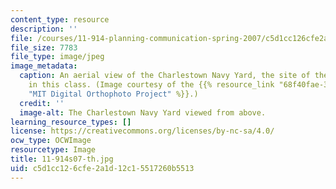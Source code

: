 ```yaml
---
content_type: resource
description: ''
file: /courses/11-914-planning-communication-spring-2007/c5d1cc126cfe2a1d12c15517260b5513_11-914s07-th.jpg
file_size: 7783
file_type: image/jpeg
image_metadata:
  caption: An aerial view of the Charlestown Navy Yard, the site of the final projects
    in this class. (Image courtesy of the {{% resource_link "68f40fae-3326-400e-bf1b-0791c681f430"
    "MIT Digital Orthophoto Project" %}}.)
  credit: ''
  image-alt: The Charlestown Navy Yard viewed from above.
learning_resource_types: []
license: https://creativecommons.org/licenses/by-nc-sa/4.0/
ocw_type: OCWImage
resourcetype: Image
title: 11-914s07-th.jpg
uid: c5d1cc12-6cfe-2a1d-12c1-5517260b5513
---
```


